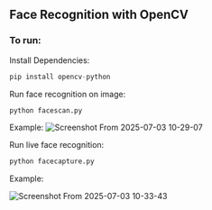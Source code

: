 ## Face Recognition with OpenCV

### To run:

Install Dependencies:

```python
pip install opencv-python
```

Run face recognition on image:

```python
python facescan.py
```

Example:
![Screenshot From 2025-07-03 10-29-07](https://github.com/user-attachments/assets/f14e1448-fc98-4639-8294-75c87bae6d97)


Run live face recognition:

```python
python facecapture.py

```
Example:

![Screenshot From 2025-07-03 10-33-43](https://github.com/user-attachments/assets/f9406937-2938-425a-ab2f-6b2d3e2d788b)

